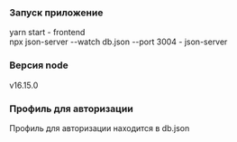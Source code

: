 ### Запуск приложение

yarn start - frontend  
npx json-server --watch db.json --port 3004 - json-server

### Версия node

v16.15.0

### Профиль для авторизации

Профиль для авторизации находится в db.json

